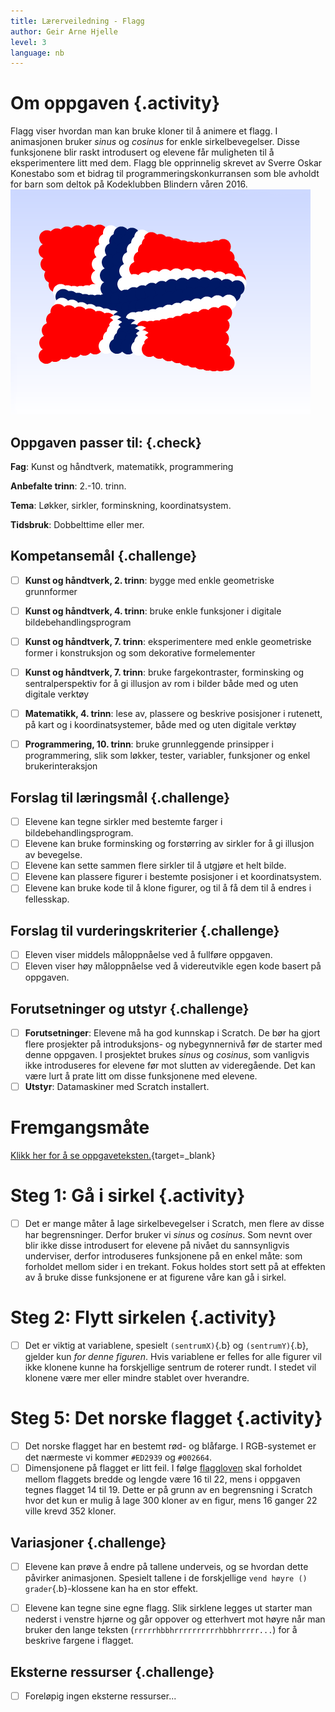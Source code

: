 ```yaml
---
title: Lærerveiledning - Flagg
author: Geir Arne Hjelle
level: 3
language: nb
---
```


# Om oppgaven {.activity}
Flagg viser hvordan man kan bruke kloner til å animere et flagg. I animasjonen
bruker _sinus_ og _cosinus_ for enkle sirkelbevegelser. Disse funksjonene blir
raskt introdusert og elevene får muligheten til å eksperimentere litt med dem.
Flagg ble opprinnelig skrevet av Sverre Oskar Konestabo som et bidrag til
programmeringskonkurransen som ble avholdt for barn som deltok på Kodeklubben
Blindern våren 2016.
![](flagg.png)

## Oppgaven passer til: {.check}
 __Fag__: Kunst og håndtverk, matematikk, programmering

__Anbefalte trinn__: 2.-10. trinn.

__Tema__: Løkker, sirkler, forminskning, koordinatsystem.

__Tidsbruk__: Dobbelttime eller mer.


## Kompetansemål {.challenge}
- [ ] __Kunst og håndtverk, 2. trinn__: bygge med enkle geometriske grunnformer
- [ ] __Kunst og håndtverk, 4. trinn__: bruke enkle funksjoner i digitale bildebehandlingsprogram
- [ ] __Kunst og håndtverk, 7. trinn__: eksperimentere med enkle geometriske former i konstruksjon og som dekorative formelementer
- [ ] __Kunst og håndtverk, 7. trinn__: bruke fargekontraster, forminsking og sentralperspektiv for å gi illusjon av rom i bilder både med og uten digitale verktøy
- [ ] __Matematikk, 4. trinn__: lese av, plassere og beskrive posisjoner i rutenett, på kart og i koordinatsystemer, både med og uten digitale verktøy
- [ ] __Programmering, 10. trinn__: bruke grunnleggende prinsipper i programmering, slik som løkker, tester, variabler, funksjoner og enkel brukerinteraksjon


## Forslag til læringsmål {.challenge}
- [ ] Elevene kan tegne sirkler med bestemte farger i bildebehandlingsprogram.
- [ ] Elevene kan bruke forminsking og forstørring av sirkler for å gi illusjon av bevegelse.
- [ ] Elevene kan sette sammen flere sirkler til å utgjøre et helt bilde.
- [ ] Elevene kan plassere figurer i bestemte posisjoner i et koordinatsystem.
- [ ] Elevene kan bruke kode til å klone figurer, og til å få dem til å endres i fellesskap.

## Forslag til vurderingskriterier {.challenge}

- [ ] Eleven viser middels måloppnåelse ved å fullføre oppgaven.
- [ ] Eleven viser høy måloppnåelse ved å videreutvikle egen kode basert på oppgaven.

## Forutsetninger og utstyr {.challenge}
- [ ] __Forutsetninger__: Elevene må ha god kunnskap i Scratch. De bør ha gjort flere prosjekter på introduksjons- og nybegynnernivå før de starter med denne oppgaven. I prosjektet brukes _sinus_ og _cosinus_, som vanligvis ikke introduseres for elevene før mot slutten av videregående. Det kan være lurt å prate litt om disse funksjonene med elevene.
- [ ] __Utstyr__: Datamaskiner med Scratch installert.

# Fremgangsmåte
[Klikk her for å se oppgaveteksten.](../flagg/flagg.html){target=_blank}
# Steg 1: Gå i sirkel {.activity}
- [ ] Det er mange måter å lage sirkelbevegelser i Scratch, men flere av disse har begrensninger. Derfor bruker vi _sinus_ og _cosinus_. Som nevnt over blir ikke disse introdusert for elevene på nivået du sannsynligvis underviser, derfor introduseres funksjonene på en enkel måte: som forholdet mellom
sider i en trekant. Fokus holdes stort sett på at effekten av å bruke disse
funksjonene er at figurene våre kan gå i sirkel.

# Steg 2: Flytt sirkelen {.activity}
- [ ] Det er viktig at variablene, spesielt `(sentrumX)`{.b} og `(sentrumY)`{.b},
  gjelder kun _for denne figuren_. Hvis variablene er felles for alle figurer
  vil ikke klonene kunne ha forskjellige sentrum de roterer rundt. I stedet vil
  klonene være mer eller mindre stablet over hverandre.

# Steg 5: Det norske flagget {.activity}
- [ ] Det norske flagget har en bestemt rød- og blåfarge. I RGB-systemet er det nærmeste vi kommer `#ED2939` og `#002664`.
- [ ] Dimensjonene på flagget er litt feil. I følge
  [flaggloven](https://lovdata.no/dokument/NL/lov/1898-12-10-1) skal forholdet
  mellom flaggets bredde og lengde være 16 til 22, mens i oppgaven tegnes
  flagget 14 til 19. Dette er på grunn av en begrensning i Scratch hvor det kun
  er mulig å lage 300 kloner av en figur, mens 16 ganger 22 ville krevd 352
  kloner.

## Variasjoner {.challenge}
- [ ] Elevene kan prøve å endre på tallene underveis, og se hvordan dette påvirker animasjonen. Spesielt tallene i de forskjellige `vend høyre () grader`{.b}-klossene kan ha en stor effekt.
- [ ] Elevene kan tegne sine egne flagg. Slik sirklene legges ut starter man nederst i venstre hjørne og går oppover og etterhvert mot høyre når man bruker den lange teksten (`rrrrrhbbhrrrrrrrrrrhbbhrrrrr...`) for å beskrive fargene i flagget.


## Eksterne ressurser {.challenge}
- [ ] Foreløpig ingen eksterne ressurser...
